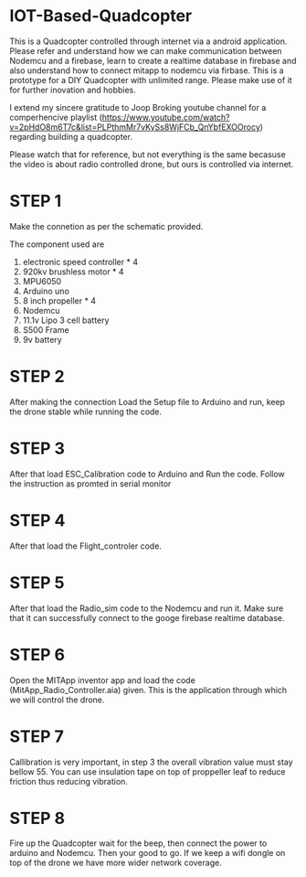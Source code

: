 # IOT-Based-Quadcopter
This is a Quadcopter controlled through internet via a android application. Please refer and understand how we can make communication between Nodemcu and a firebase, learn to create a realtime database in firebase and also understand how to connect mitapp to nodemcu via firbase. This is a prototype for a DIY Quadcopter with unlimited range. Please make use of it for further inovation and hobbies. 

I extend my sincere gratitude to Joop Broking youtube channel for a comperhencive playlist (https://www.youtube.com/watch?v=2pHdO8m6T7c&list=PLPthmMr7vKySs8WjFCb_QnYbfEXOOrocy) regarding building a quadcopter. 

Please watch that for reference, but not everything is the same becasuse the video is about radio controlled drone, but ours is controlled via internet.


# STEP 1
Make the connetion as per the schematic provided.

The component used are
1. electronic speed controller * 4
2. 920kv brushless motor * 4
3. MPU6050 
4. Arduino uno
5. 8 inch propeller * 4
6. Nodemcu
7. 11.1v Lipo 3 cell battery
8. S500 Frame
9. 9v battery

# STEP 2
After making the connection Load the Setup file to Arduino and run, keep the drone stable while running the code.

# STEP 3
After that load ESC_Calibration code to Arduino and Run the code. Follow the instruction as promted in serial monitor

# STEP 4
After that load the Flight_controler code. 

# STEP 5
After that load the Radio_sim code to the Nodemcu and run it. Make sure that it can successfully connect to the googe firebase realtime database.

# STEP 6
Open the MITApp inventor app and load the code (MitApp_Radio_Controller.aia) given. This is the application through which we will control the drone.

# STEP 7
Callibration is very important, in step 3 the overall vibration value must stay bellow 55. You can use insulation tape on top of proppeller leaf to reduce friction thus reducing vibration.

# STEP 8 
Fire up the Quadcopter wait for the beep, then connect the power to arduino and Nodemcu. Then your good to go. If we keep a wifi dongle on top of the drone we have more wider network coverage.



